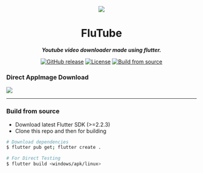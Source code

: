 <p align="center">
<img src="https://raw.githubusercontent.com/prateekmedia/flutube/main/Flutube.AppDir/flutube.png">
</p>
<h1 align="center">FluTube</h1>
<p align="center"><i><b>Youtube video downloader made using flutter.</b></i></p>
<p align="center">
<a href="https://github.com/prateekmedia/flutube/releases"><img alt="GitHub release" src="https://img.shields.io/github/v/release/prateekmedia/flutube"/></a> <a href="LICENSE"><img alt="License" src="https://img.shields.io/github/license/prateekmedia/flutube?color=blue"/></a> <a href="##build-from-source"><img alt="Build from source" src="https://img.shields.io/badge/Install Manually-git-blue"/></a>
</p>


### Direct AppImage Download 
<a href="https://github.com/prateekmedia/flutube/releases/latest/"><img src="https://img.shields.io/badge/Download from Github-indigo?style=for-the-badge&logo=Github"/></a>

---

### Build from source

- Download latest Flutter SDK (>=2.2.3)
- Clone this repo and then for building

```bash
# Download dependencies
$ flutter pub get; flutter create .

# For Direct Testing
$ flutter build <windows/apk/linux>
```
